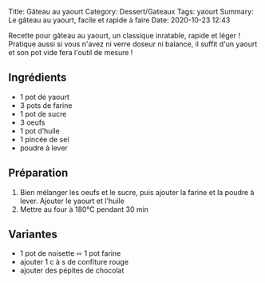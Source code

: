 Title: Gâteau au yaourt
Category: Dessert/Gateaux
Tags: yaourt
Summary: Le gâteau au yaourt, facile et rapide à faire
Date:  2020-10-23 12:43

Recette pour gâteau au yaourt, un classique inratable, rapide et léger ! Pratique aussi si vous n'avez ni verre doseur ni balance, il suffit d'un yaourt et son pot vide fera l'outil de mesure !

## Ingrédients
- 1 pot de yaourt
- 3 pots de farine
- 1 pot de sucre
- 3 oeufs
- 1 pot d’huile
- 1 pincée de sel
- poudre à lever

## Préparation
1. Bien mélanger les oeufs et le sucre, puis ajouter la farine et la poudre à lever. Ajouter le yaourt et l'huile
2. Mettre au four à 180°C pendant 30 min

## Variantes
- 1 pot de noisette ⬄ 1 pot farine
- ajouter 1 c à s de confiture rouge
- ajouter des pépites de chocolat
